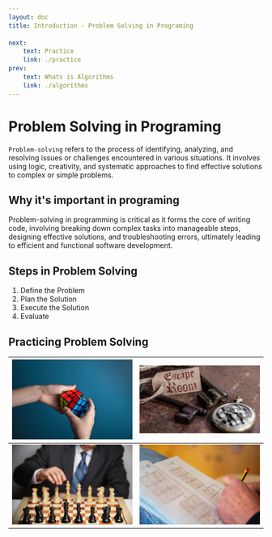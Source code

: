```yaml
---
layout: doc
title: Introduction - Problem Solving in Programing

next:
    text: Practice
    link: ./practice
prev:
    text: Whats is Algorithms
    link: ./algorithms
---
```


# Problem Solving in Programing
`Problem-solving` refers to the process of identifying, analyzing, and resolving issues or challenges encountered in various situations. It involves using logic, creativity, and systematic approaches to find effective solutions to complex or simple problems.

## Why it's important in programing
Problem-solving in programming is critical as it forms the core of writing code, involving breaking down complex tasks into manageable steps, designing effective solutions, and troubleshooting errors, ultimately leading to efficient and functional software development.

## Steps in Problem Solving
1. Define the Problem
1. Plan the Solution
1. Execute the Solution
1. Evaluate

## Practicing Problem Solving
| ![problem solving practice](../../assets/rubik.png) |![problem solving practice](../../assets/puzzleroom.png) |
|--------|------|
| ![problem solving practice](../../assets/chess.png) |![problem solving practice](../../assets/riddle.png) |